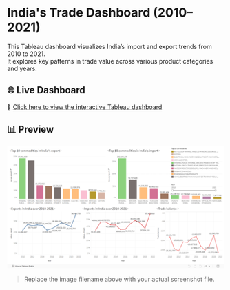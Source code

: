 # India's Trade Dashboard (2010–2021)

This Tableau dashboard visualizes India’s import and export trends from 2010 to 2021.  
It explores key patterns in trade value across various product categories and years.

## 🌐 Live Dashboard

🔗 [Click here to view the interactive Tableau dashboard](https://public.tableau.com/views/IndiasTrade2010-2021/Dashboard1)

## 📊 Preview

![India Trade Dashboard Screenshot](dashboard_preview.png)

> Replace the image filename above with your actual screenshot file.
